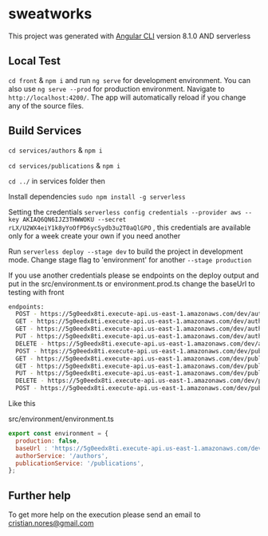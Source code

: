 # sweatworks

This project was generated with [Angular CLI](https://github.com/angular/angular-cli) version 8.1.0 AND serverless
 

## Local Test

`cd front` & `npm i` and run `ng serve` for development environment. You can also use `ng serve --prod` for production environment.
 Navigate to `http://localhost:4200/`. The app will automatically reload if you change any of the source files.
## Build Services

`cd services/authors` & `npm i`

`cd services/publications` & `npm i`

`cd ../`  in services folder then 

Install dependencies `sudo npm install -g serverless`

Setting the credentials `serverless config credentials --provider aws --key AKIAQ6QN6IJZ3THWWOKU --secret rLX/U2WX4eiY1k8yYoOfPD6ycSydb3u2T0aQlGPO` , this credentials are available only for a week create your own if you need another 

Run `serverless deploy --stage dev` to build the project in development mode. Change stage flag to 'environment' for another   `--stage production`  

If you use another credentials please se endpoints on the deploy output and put in the src/environment.ts or environment.prod.ts change the baseUrl to testing with front 

```bash
endpoints:
  POST - https://5g0eedx8ti.execute-api.us-east-1.amazonaws.com/dev/authors
  GET - https://5g0eedx8ti.execute-api.us-east-1.amazonaws.com/dev/authors
  GET - https://5g0eedx8ti.execute-api.us-east-1.amazonaws.com/dev/authors/{id}
  PUT - https://5g0eedx8ti.execute-api.us-east-1.amazonaws.com/dev/authors/{id}
  DELETE - https://5g0eedx8ti.execute-api.us-east-1.amazonaws.com/dev/authors/{id}
  POST - https://5g0eedx8ti.execute-api.us-east-1.amazonaws.com/dev/publications
  GET - https://5g0eedx8ti.execute-api.us-east-1.amazonaws.com/dev/publications
  GET - https://5g0eedx8ti.execute-api.us-east-1.amazonaws.com/dev/publications/{id}
  PUT - https://5g0eedx8ti.execute-api.us-east-1.amazonaws.com/dev/publications/{id}
  DELETE - https://5g0eedx8ti.execute-api.us-east-1.amazonaws.com/dev/publications/{id}
  POST - https://5g0eedx8ti.execute-api.us-east-1.amazonaws.com/dev/publications/find-by-author
```

Like this 

src/environment/environment.ts

```js
export const environment = {
  production: false,
  baseUrl : 'https://5g0eedx8ti.execute-api.us-east-1.amazonaws.com/dev',
  authorService: '/authors',
  publicationService: '/publications',
};
```

## Further help

To get more help on the execution please send an email to cristian.nores@gmail.com
